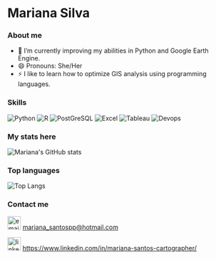 # Mariana Silva
### About me
- 🌱 I’m currently improving my abilities in Python and Google Earth Engine.
- 😄 Pronouns: She/Her
- ⚡ I like to learn how to optimize GIS analysis using programming languages.
  
### Skills 
![Python](https://img.shields.io/badge/Python-3776AB?style=for-the-badge&logo=python&logoColor=white)
![R](https://img.shields.io/badge/R-276DC3?style=for-the-badge&logo=r&logoColor=white)
![PostGreSQL](https://img.shields.io/badge/PostgreSQL-316192?style=for-the-badge&logo=postgresql&logoColor=white)
![Excel](https://img.shields.io/badge/Microsoft_Excel-217346?style=for-the-badge&logo=microsoft-excel&logoColor=white)
![Tableau](https://img.shields.io/badge/Tableau-E97627?style=for-the-badge&logo=Tableau&logoColor=white)
![Devops](https://img.shields.io/badge/Azure_DevOps-0078D7?style=for-the-badge&logo=azure-devops&logoColor=white)

### My stats here
![Mariana's GitHub stats](https://github-readme-stats.vercel.app/api?username=anairamsantos&show_icons=true&theme=tokyonight)

### Top languages
![Top Langs](https://github-readme-stats.vercel.app/api/top-langs/?username=anairamsantos&layout=compact&theme=tokyonight)

### Contact me
<img src='https://img.shields.io/badge/Microsoft_Outlook-0078D4?style=for-the-badge&logo=microsoft-outlook&logoColor=white' alt='email' height='30'> mariana_santospp@hotmail.com

<img src='https://img.shields.io/badge/LinkedIn-0077B5?style=for-the-badge&logo=linkedin&logoColor=white' alt='linkedin' height='30'> https://www.linkedin.com/in/mariana-santos-cartographer/
